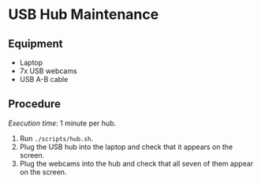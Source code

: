 # USB Hub Maintenance

## Equipment

 * Laptop
 * 7x USB webcams
 * USB A-B cable

## Procedure

*Execution time*: 1 minute per hub.

 1. Run `./scripts/hub.sh`.
 1. Plug the USB hub into the laptop and check that it appears on the screen.
 1. Plug the webcams into the hub and check that all seven of them appear on the screen.
